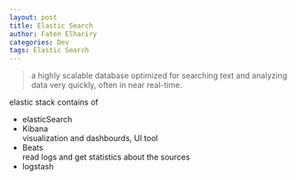 ```yaml
---
layout: post
title: Elastic Search
author: Faten Elhariry
categories: Dev
tags: Elastic Search
---
```


> a highly scalable database optimized for searching text and analyzing data very quickly, often in near real-time.

elastic stack contains of 
- elasticSearch
- Kibana  
  visualization and dashbourds, UI tool
- Beats  
  read logs and get statistics about the sources
- logstash  
  